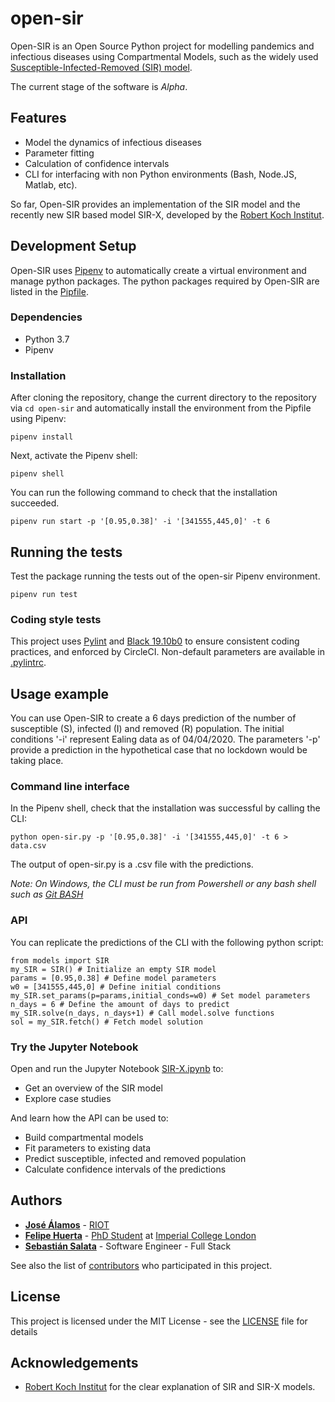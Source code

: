 # open-sir

Open-SIR is an Open Source Python project for modelling pandemics and infectious diseases using Compartmental Models, such as the widely used [Susceptible-Infected-Removed (SIR) model](http://rocs.hu-berlin.de/corona/docs/forecast/model/#classic-sir-dynamics). 

The current stage of the software is *Alpha*.

## Features
- Model the dynamics of infectious diseases
- Parameter fitting
- Calculation of confidence intervals
- CLI for interfacing with non Python environments (Bash, Node.JS, Matlab, etc).

So far, Open-SIR provides an implementation of the SIR model and the recently new SIR based model SIR-X, developed by the [Robert Koch Institut](http://rocs.hu-berlin.de/corona/docs/forecast/model/#sir-x-dynamics-outbreaks-with-temporally-increasing-interventions).

## Development Setup

Open-SIR uses [Pipenv](https://pipenv.pypa.io/en/latest/) to automatically create a virtual environment and manage python packages. The python packages required by Open-SIR are listed in the [Pipfile](Pipfile).


### Dependencies
* Python 3.7
* Pipenv

### Installation

After cloning the repository, change the current directory to the repository via `cd open-sir` and automatically install the environment from the Pipfile using Pipenv:

```
pipenv install
```

Next, activate the Pipenv shell:
```
pipenv shell
```

You can run the following command to check that the installation succeeded.

```
pipenv run start -p '[0.95,0.38]' -i '[341555,445,0]' -t 6
```

## Running the tests

Test the package running the tests out of the open-sir Pipenv environment.
```
pipenv run test
```

### Coding style tests

This project uses [Pylint](https://www.pylint.org/) and [Black 19.10b0](https://black.readthedocs.io/en/stable/) to ensure consistent coding practices, and enforced by CircleCI. Non-default parameters are available in [.pylintrc](.pylintrc).


## Usage example

You can use Open-SIR to create a 6 days prediction of the number of susceptible (S), infected (I) and removed (R) population. 
The initial conditions '-i' represent Ealing data as of 04/04/2020. The parameters '-p' provide a prediction in the hypothetical 
case that no lockdown would be taking place.

### Command line interface

In the Pipenv shell, check that the installation was successful by calling the CLI:

```
python open-sir.py -p '[0.95,0.38]' -i '[341555,445,0]' -t 6 > data.csv
```

The output of open-sir.py is a .csv file with the predictions.

*Note: On Windows, the CLI must be run from Powershell or any bash shell such as [Git BASH](https://gitforwindows.org/)*

### API

You can replicate the predictions of the CLI with the following python script:

```
from models import SIR
my_SIR = SIR() # Initialize an empty SIR model
params = [0.95,0.38] # Define model parameters
w0 = [341555,445,0] # Define initial conditions
my_SIR.set_params(p=params,initial_conds=w0) # Set model parameters
n_days = 6 # Define the amount of days to predict
my_SIR.solve(n_days, n_days+1) # Call model.solve functions
sol = my_SIR.fetch() # Fetch model solution
```

### Try the Jupyter Notebook

Open and run the Jupyter Notebook [SIR-X.ipynb](SIR-X.ipynb) to:
* Get an overview of the SIR model
* Explore case studies

And learn how the API can be used to:

* Build compartmental models
* Fit parameters to existing data 
* Predict susceptible, infected and removed population
* Calculate confidence intervals of the predictions


## Authors

* **[José Álamos](https://github.com/jia200x)** - [RIOT](https://github.com/RIOT-OS)
* **[Felipe Huerta](https://github.com/felipehuerta17)** - [PhD Student](https://www.imperial.ac.uk/people/f.huerta-perez17) at [Imperial College London](https://github.com/ImperialCollegeLondon)
* **[Sebastián Salata](https://github.com/sasalatart)** - Software Engineer - Full Stack

See also the list of [contributors](https://github.com/open-sir/open-sir/contributors) who participated in this project.

## License

This project is licensed under the MIT License - see the [LICENSE](LICENSE) file for details

## Acknowledgements

* [Robert Koch Institut](https://www.rki.de/EN/Home/homepage_node.html) for the clear explanation of SIR and SIR-X models.

